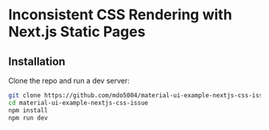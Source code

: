 # Inconsistent CSS Rendering with Next.js Static Pages

## Installation
Clone the repo and run a dev server:

```sh
git clone https://github.com/mdo5004/material-ui-example-nextjs-css-issue.git
cd material-ui-example-nextjs-css-issue
npm install
npm run dev
```
